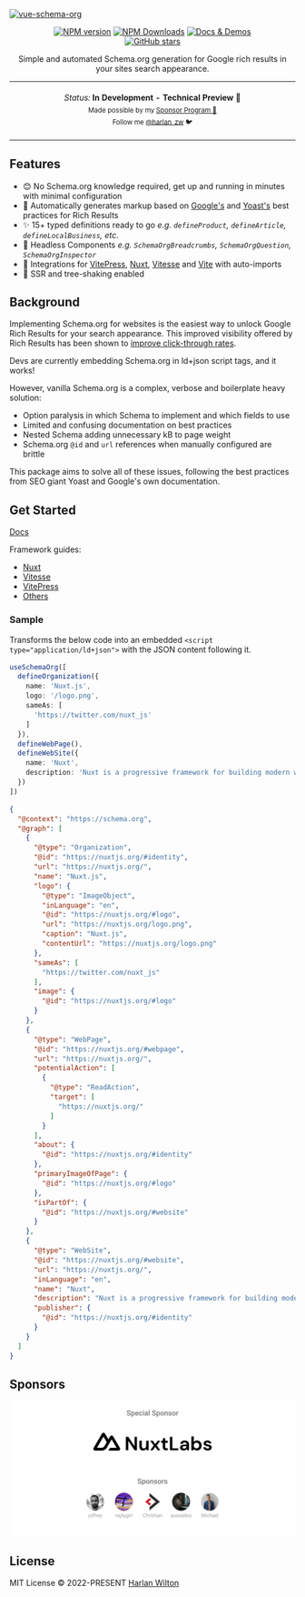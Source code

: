 [![vue-schema-org](https://vue-schema-org.netlify.app/github.png)](https://vue-schema-org.netlify.app/)

<p align="center">
<a href="https://www.npmjs.com/package/vue-schema-org" target="__blank"><img src="https://img.shields.io/npm/v/vue-schema-org?color=2B90B6&label=" alt="NPM version"></a>
<a href="https://www.npmjs.com/package/vue-schema-org" target="__blank"><img alt="NPM Downloads" src="https://img.shields.io/npm/dm/vue-schema-org?color=349dbe&label="></a>
<a href="https://vue-schema-org.netlify.app/" target="__blank"><img src="https://img.shields.io/static/v1?label=&message=docs%20%26%20demos&color=45b8cd" alt="Docs & Demos"></a>
<br>
<a href="https://github.com/harlan-zw/vue-schema-org" target="__blank"><img alt="GitHub stars" src="https://img.shields.io/github/stars/harlan-zw/vue-schema-org?style=social"></a>
</p>

<p align="center">
Simple and automated Schema.org generation for Google rich results in your sites search appearance.
</p>

<p align="center">
<table>
<tbody>
<td align="center">
<img width="2000" height="0" /><br>
<i>Status:</i> <b>In Development - Technical Preview 🔨</b><br>
<sub>Made possible by my <a href="https://github.com/sponsors/harlan-zw">Sponsor Program 💖</a><br> Follow me <a href="https://twitter.com/harlan_zw">@harlan_zw</a> 🐦</sub><br>
<img width="2000" height="0" />
</td>
</tbody>
</table>
</p>

## Features

- 😊 No Schema.org knowledge required, get up and running in minutes with minimal configuration
- 🧙 Automatically generates markup based on [Google's](https://developers.google.com/search/docs/advanced/structured-data/search-gallery) and [Yoast's](https://developer.yoast.com/features/schema/overview) best practices for Rich Results
- ✨ 15+ typed definitions ready to go _e.g. `defineProduct`, `defineArticle`, `defineLocalBusiness`, etc._
- 🍞 Headless Components _e.g. `SchemaOrgBreadcrumbs`, `SchemaOrgQuestion`, `SchemaOrgInspector`_
- 🤝 Integrations for [VitePress](https://vitepress.vue.com), [Nuxt](https://nuxtjs.org/), [Vitesse](https://nuxtjs.org/) and [Vite](https://vitejs.dev/) with auto-imports
- 🌳 SSR and tree-shaking enabled

## Background

Implementing Schema.org for websites is the easiest way to unlock Google Rich Results for your search appearance.
This improved visibility offered by Rich Results has been shown to [improve click-through rates](https://simplifiedsearch.net/case-study-the-impact-of-rich-results-on-impressions-clicks-and-organic-traffic/).

Devs are currently embedding Schema.org in ld+json script tags, and it works!

However, vanilla Schema.org is a complex, verbose and boilerplate heavy solution:
- Option paralysis in which Schema to implement and which fields to use
- Limited and confusing documentation on best practices
- Nested Schema adding unnecessary kB to page weight
- Schema.org `@id` and `url` references when manually configured are brittle

This package aims to solve all of these issues, following the best practices from SEO giant Yoast and Google's own documentation.

## Get Started

[Docs](https://vue-schema-org.netlify.app/guide/)

Framework guides:
- [Nuxt](https://vue-schema-org.netlify.app/guide/setup/nuxt.html)
- [Vitesse](https://vue-schema-org.netlify.app/guide/setup/vitesse.html)
- [VitePress](https://vue-schema-org.netlify.app/guide/setup/vitepress.html)
- [Others](https://vue-schema-org.netlify.app/guide/setup/other-frameworks.html)

### Sample

Transforms the below code into an embedded `<script type="application/ld+json">` with the JSON content following it.

```ts
useSchemaOrg([
  defineOrganization({
    name: 'Nuxt.js',
    logo: '/logo.png',
    sameAs: [
      'https://twitter.com/nuxt_js'
    ]
  }),
  defineWebPage(),
  defineWebSite({
    name: 'Nuxt',
    description: 'Nuxt is a progressive framework for building modern web applications with Vue.js',
  })
])
```

```json
{
  "@context": "https://schema.org",
  "@graph": [
    {
      "@type": "Organization",
      "@id": "https://nuxtjs.org/#identity",
      "url": "https://nuxtjs.org/",
      "name": "Nuxt.js",
      "logo": {
        "@type": "ImageObject",
        "inLanguage": "en",
        "@id": "https://nuxtjs.org/#logo",
        "url": "https://nuxtjs.org/logo.png",
        "caption": "Nuxt.js",
        "contentUrl": "https://nuxtjs.org/logo.png"
      },
      "sameAs": [
        "https://twitter.com/nuxt_js"
      ],
      "image": {
        "@id": "https://nuxtjs.org/#logo"
      }
    },
    {
      "@type": "WebPage",
      "@id": "https://nuxtjs.org/#webpage",
      "url": "https://nuxtjs.org/",
      "potentialAction": [
        {
          "@type": "ReadAction",
          "target": [
            "https://nuxtjs.org/"
          ]
        }
      ],
      "about": {
        "@id": "https://nuxtjs.org/#identity"
      },
      "primaryImageOfPage": {
        "@id": "https://nuxtjs.org/#logo"
      },
      "isPartOf": {
        "@id": "https://nuxtjs.org/#website"
      }
    },
    {
      "@type": "WebSite",
      "@id": "https://nuxtjs.org/#website",
      "url": "https://nuxtjs.org/",
      "inLanguage": "en",
      "name": "Nuxt",
      "description": "Nuxt is a progressive framework for building modern web applications with Vue.js",
      "publisher": {
        "@id": "https://nuxtjs.org/#identity"
      }
    }
  ]
}
```


## Sponsors

<p align="center">
  <a href="https://raw.githubusercontent.com/harlan-zw/static/main/sponsors.svg">
    <img src='https://raw.githubusercontent.com/harlan-zw/static/main/sponsors.svg'/>
  </a>
</p>


## License

MIT License © 2022-PRESENT [Harlan Wilton](https://github.com/harlan-zw)
